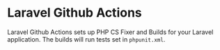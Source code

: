 # Laravel Github Actions

Laravel Github Actions sets up PHP CS Fixer and Builds for your Laravel application. The builds will run tests set in `phpunit.xml`.